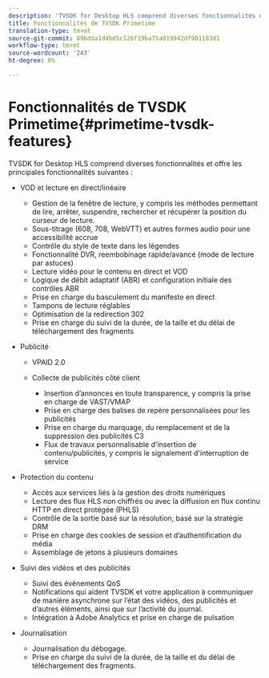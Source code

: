 ```yaml
---
description: 'TVSDK for Desktop HLS comprend diverses fonctionnalités et offre les principales fonctionnalités suivantes : '
title: Fonctionnalités de TVSDK Primetime
translation-type: tm+mt
source-git-commit: 89bdda1d4bd5c126f19ba75a819942df901183d1
workflow-type: tm+mt
source-wordcount: '243'
ht-degree: 0%

---
```



# Fonctionnalités de TVSDK Primetime{#primetime-tvsdk-features}

TVSDK for Desktop HLS comprend diverses fonctionnalités et offre les principales fonctionnalités suivantes :

* VOD et lecture en direct/linéaire

   * Gestion de la fenêtre de lecture, y compris les méthodes permettant de lire, arrêter, suspendre, rechercher et récupérer la position du curseur de lecture.
   * Sous-titrage (608, 708, WebVTT) et autres formes audio pour une accessibilité accrue
   * Contrôle du style de texte dans les légendes
   * Fonctionnalité DVR, reembobinage rapide/avancé (mode de lecture par astuces)
   * Lecture vidéo pour le contenu en direct et VOD
   * Logique de débit adaptatif (ABR) et configuration initiale des contrôles ABR
   * Prise en charge du basculement du manifeste en direct
   * Tampons de lecture réglables
   * Optimisation de la redirection 302
   * Prise en charge du suivi de la durée, de la taille et du délai de téléchargement des fragments

* Publicité

   * VPAID 2.0
   * Collecte de publicités côté client

      * Insertion d’annonces en toute transparence, y compris la prise en charge de VAST/VMAP
      * Prise en charge des balises de repère personnalisées pour les publicités
      * Prise en charge du marquage, du remplacement et de la suppression des publicités C3
      * Flux de travaux personnalisable d&#39;insertion de contenu/publicités, y compris le signalement d&#39;interruption de service

* Protection du contenu

   * Accès aux services liés à la gestion des droits numériques
   * Lecture des flux HLS non chiffrés ou avec la diffusion en flux continu HTTP en direct protégée (PHLS)
   * Contrôle de la sortie basé sur la résolution, basé sur la stratégie DRM
   * Prise en charge des cookies de session et d’authentification du média
   * Assemblage de jetons à plusieurs domaines

* Suivi des vidéos et des publicités

   * Suivi des événements QoS
   * Notifications qui aident TVSDK et votre application à communiquer de manière asynchrone sur l’état des vidéos, des publicités et d’autres éléments, ainsi que sur l’activité du journal.
   * Intégration à Adobe Analytics et prise en charge de pulsation

* Journalisation

   * Journalisation du débogage.
   * Prise en charge du suivi de la durée, de la taille et du délai de téléchargement des fragments.